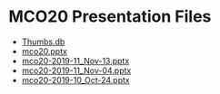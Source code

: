 <!--
This is a machine generated file, and should not be edited, as it will be overwritten with future updates.
-->

# MCO20 Presentation Files

- [Thumbs.db](https://globaleventcdn.blob.core.windows.net/assets/mco/mco20/Thumbs.db)
- [mco20.pptx](https://globaleventcdn.blob.core.windows.net/assets/mco/mco20/mco20.pptx)
- [mco20-2019-11_Nov-13.pptx](https://globaleventcdn.blob.core.windows.net/assets/mco/mco20/mco20-2019-11_Nov-13.pptx)
- [mco20-2019-11_Nov-04.pptx](https://globaleventcdn.blob.core.windows.net/assets/mco/mco20/mco20-2019-11_Nov-04.pptx)
- [mco20-2019-10_Oct-24.pptx](https://globaleventcdn.blob.core.windows.net/assets/mco/mco20/mco20-2019-10_Oct-24.pptx)


